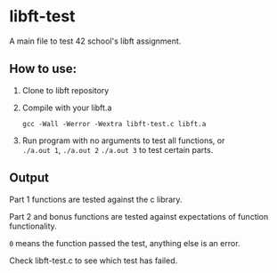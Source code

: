 # libft-test
A main file to test 42 school's libft assignment.

## How to use:
1. Clone to libft repository

2. Compile with your libft.a

	``` gcc -Wall -Werror -Wextra libft-test.c libft.a ```
    
3. Run program with no arguments to test all functions, or  
```./a.out 1```, ```./a.out 2``` ```./a.out 3``` to test certain parts.

## Output
Part 1 functions are tested against the c library.

Part 2 and bonus functions are tested against expectations of function functionality.

```0``` means the function passed the test, anything else is an error.

Check libft-test.c to see which test has failed.
